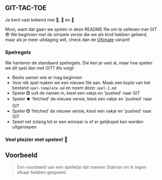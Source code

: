 ## GIT-TAC-TOE
Je bent vast bekend met 🧈, 🧀 en 🥚.

Mooi, want dat gaan we spelen in deze README file om te oefenen met GIT 😎 We beginnen met de simpele versie die we als kind hebben geleerd, maar als je meer uitdaging wilt, check dan de [Ultimate](https://en.wikipedia.org/wiki/Ultimate_tic-tac-toe) variant!

### Spelregels
We hanteren de standaard spelregels. Die ken je vast al, maar hoe spelen we dit spel dan met GIT? Als volgt:
- Beslis samen wie er mag beginnen
- Voor elk spel maken we een nieuwe file aan. Maak een kopie van het bestand ```spel-template.md``` en noem deze: ```spel-1.md```
- Speler ❎ vult de namen in, kiest een vakje en 'pushed' naar GIT
- Speler ⏺️ 'fetched' de nieuwe versie, kiest een vakje en 'pushed' naar GIT
- Speler ❎ 'fetched' de nieuwe versie, kiest een vakje en 'pushed' naar GIT
- Speel net zolang tot er een winnaar is of er gelijkspel kan worden uitgeroepen

### Veel plezier met spelen! 🎉

## Voorbeeld
> Een voorbeeld van een spelletje dat meneer Stalman en ik tegen elkaar hebben gespeeld.
